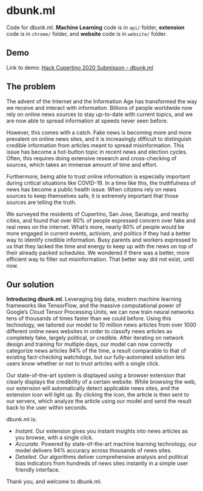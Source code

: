# dbunk.ml

Code for dbunk.ml. **Machine Learning** code is in `api/` folder, **extension** code is in `chrome/` folder, and **website** code is in `website/` folder.

## Demo
Link to demo: [Hack Cupertino 2020 Submisson - dbunk.ml](https://www.youtube.com/watch?v=S7Kq_X17fcc)

## The problem

The advent of the Internet and the Information Age has transformed the way we receive and interact with information. Billions of people worldwide now rely on online news sources to stay up-to-date with current topics, and we are now able to spread information at speeds never seen before.

However, this comes with a catch. Fake news is becoming more and more prevalent on online news sites, and it is increasingly difficult to distinguish credible information from articles meant to spread misinformation. This issue has become a hot-button topic in recent news and election cycles. Often, this requires doing extensive research and cross-checking of sources, which takes an immense amount of time and effort.

Furthermore, being able to trust online information is especially important during critical situations like COVID-19. In a time like this, the truthfulness of news has become a public health issue. When citizens rely on news sources to keep themselves safe, it is extremely important that those sources are telling the truth.

We surveyed the residents of Cupertino, San Jose, Saratoga, and nearby cities, and found that over 60% of people expressed concern over fake and real news on the internet. What’s more, nearly 80% of people would be more engaged in current events, activism, and politics if they had a better way to identify credible information. Busy parents and workers expressed to us that they lacked the time and energy to keep up with the news on top of their already packed schedules. We wondered if there was a better, more efficient way to filter out misinformation. That better way did not exist, until now.

## Our solution

**Introducing dbunk.ml**. Leveraging big data, modern machine learning frameworks like TensorFlow, and the massive computational power of Google’s Cloud Tensor Processing Units, we can now train neural networks tens of thousands of times faster than we could before. Using this technology, we tailored our model to 10 million news articles from over 1000 different online news websites in order to classify news articles as completely fake, largely political, or credible. After iterating on network design and training for multiple days, our model can now correctly categorize news articles 94% of the time, a result comparable to that of existing fact-checking watchdogs, but our fully-automated solution lets users know whether or not to trust articles with a single click.

Our state-of-the-art system is displayed using a browser extension that clearly displays the credibility of a certain website. While browsing the web, our extension will automatically detect applicable news sites, and the extension icon will light up. By clicking the icon, the article is then sent to our servers, which analyze the article using our model and send the result back to the user within seconds. 

dbunk.ml is:
- *Instant.* Our extension gives you instant insights into news articles as you browse, with a single click.
- *Accurate.* Powered by state-of-the-art machine learning technology, our model delivers 94% accuracy across thousands of news sites.
- *Detailed.* Our algorithms deliver comprehensive analysis and political bias indicators from hundreds of news sites instantly in a simple user friendly interface.

Thank you, and welcome to dbunk.ml.
